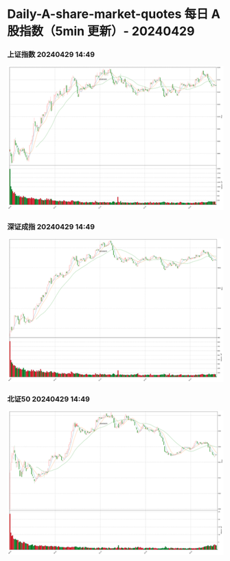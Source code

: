 
# Daily-A-share-market-quotes 每日 A 股指数（5min 更新）- 20240429

### 上证指数 20240429 14:49
![](./fig/2024/4/20240429-sh000001.png)

### 深证成指 20240429 14:49
![](./fig/2024/4/20240429-sz399001.png)

### 北证50 20240429 14:49
![](./fig/2024/4/20240429-bj899050.png)
